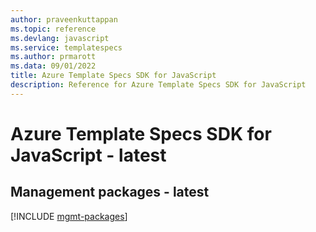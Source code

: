 ```yaml
---
author: praveenkuttappan
ms.topic: reference
ms.devlang: javascript
ms.service: templatespecs
ms.author: prmarott
ms.data: 09/01/2022
title: Azure Template Specs SDK for JavaScript
description: Reference for Azure Template Specs SDK for JavaScript
---
```

# Azure Template Specs SDK for JavaScript - latest

## Management packages - latest
[!INCLUDE [mgmt-packages](template-specs-mgmt-index.md)]